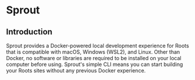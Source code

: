 # Sprout

## Introduction

Sprout provides a Docker-powered local development experience for Roots that is compatible with macOS, Windows (WSL2), and Linux. Other than Docker, no software or libraries are required to be installed on your local computer before using. Sprout's simple CLI means you can start building your Roots sites without any previous Docker experience.
